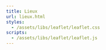 ```yaml
---
title: Lieux
url: lieux.html
styles:
  - /assets/libs/leaflet/leaflet.css
scripts:
  - /assets/libs/leaflet/leaflet.js
---
```


<div class="map" id="places" data-lat="49.3" data-lon="0.8" data-zoom="9"></div>